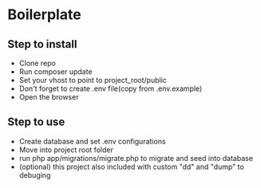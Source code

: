 # Boilerplate
## Step to install
- Clone repo
- Run composer update
- Set your vhost to point to project_root/public
- Don't forget to create .env file(copy from .env.example)
- Open the browser

## Step to use
- Create database and set .env configurations
- Move into project root folder
- run php app/migrations/migrate.php to migrate and seed into database
- (optional) this project also included with custom "dd" and "dump" to debuging